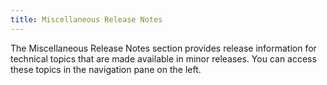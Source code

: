 ```yaml
---
title: Miscellaneous Release Notes
---
```


The Miscellaneous Release Notes section provides release information for technical topics that are made available in minor releases. You can access these topics in the navigation pane on the left.

